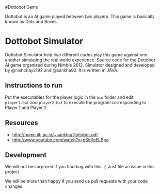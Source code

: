#Dottobot Game

Dottobot is an AI game played between two players. This game is basically known as Dots and Boxes.

# Dottobot Simulator

Dottobot Simulator help two different codes play this game against one another simulating the real world experience.
Source code for the Dottobot AI game organized during Nimble 2012. Simulator designed and developed by @nishchay2192 and @sankha93.
It is written in JAVA.

## Instructions to run

Put the executables for the player logic in the `bin` folder and edit `player1.bat` and `player2.bat` to execute the program corresponding to Player 1 and Player 2.

## Resources

* http://home.iitj.ac.in/~sankha/Dottobot.pdf
* http://www.youtube.com/watch?v=pSin1eELBpo

## Development

We will not be surprised if you find bug with this. :) Just file an issue in this project.

We will be more than happy if you send us pull requests with your code changes.
